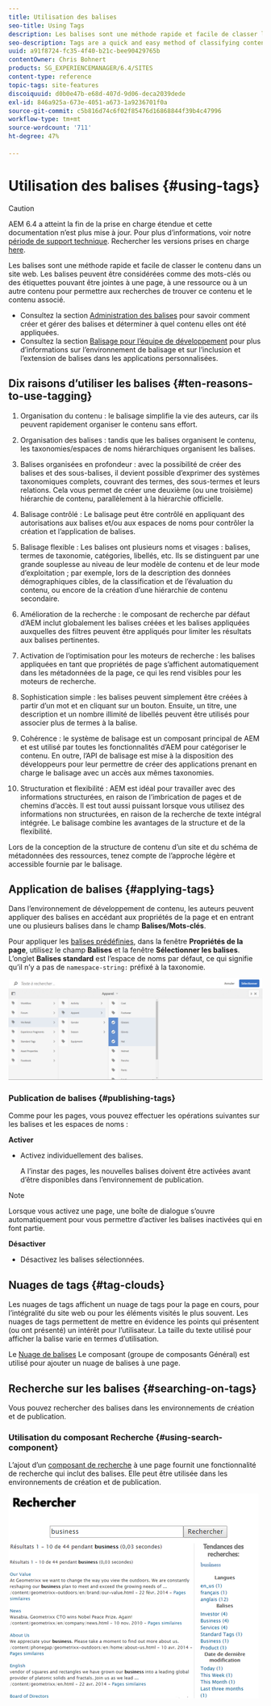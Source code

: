 ```yaml
---
title: Utilisation des balises
seo-title: Using Tags
description: Les balises sont une méthode rapide et facile de classer le contenu dans un site web.
seo-description: Tags are a quick and easy method of classifying content within a website
uuid: a91f8724-fc35-4f40-b21c-bee90429765b
contentOwner: Chris Bohnert
products: SG_EXPERIENCEMANAGER/6.4/SITES
content-type: reference
topic-tags: site-features
discoiquuid: d0b0e47b-e68d-407d-9d06-deca2039dede
exl-id: 846a925a-673e-4051-a673-1a9236701f0a
source-git-commit: c5b816d74c6f02f85476d16868844f39b4c47996
workflow-type: tm+mt
source-wordcount: '711'
ht-degree: 47%

---
```


# Utilisation des balises {#using-tags}

>[!CAUTION]
>
>AEM 6.4 a atteint la fin de la prise en charge étendue et cette documentation n’est plus mise à jour. Pour plus d’informations, voir notre [période de support technique](https://helpx.adobe.com/fr/support/programs/eol-matrix.html). Rechercher les versions prises en charge [here](https://experienceleague.adobe.com/docs/?lang=fr).

Les balises sont une méthode rapide et facile de classer le contenu dans un site web. Les balises peuvent être considérées comme des mots-clés ou des étiquettes pouvant être jointes à une page, à une ressource ou à un autre contenu pour permettre aux recherches de trouver ce contenu et le contenu associé.

* Consultez la section [Administration des balises](/help/sites-administering/tags.md) pour savoir comment créer et gérer des balises et déterminer à quel contenu elles ont été appliquées.
* Consultez la section [Balisage pour l’équipe de développement](/help/sites-developing/tags.md) pour plus d’informations sur l’environnement de balisage et sur l’inclusion et l’extension de balises dans les applications personnalisées.

## Dix raisons d’utiliser les balises {#ten-reasons-to-use-tagging}

1. Organisation du contenu : le balisage simplifie la vie des auteurs, car ils peuvent rapidement organiser le contenu sans effort.

1. Organisation des balises : tandis que les balises organisent le contenu, les taxonomies/espaces de noms hiérarchiques organisent les balises.

1. Balises organisées en profondeur : avec la possibilité de créer des balises et des sous-balises, il devient possible d’exprimer des systèmes taxonomiques complets, couvrant des termes, des sous-termes et leurs relations. Cela vous permet de créer une deuxième (ou une troisième) hiérarchie de contenu, parallèlement à la hiérarchie officielle.

1. Balisage contrôlé : Le balisage peut être contrôlé en appliquant des autorisations aux balises et/ou aux espaces de noms pour contrôler la création et l’application de balises.

1. Balisage flexible : Les balises ont plusieurs noms et visages : balises, termes de taxonomie, catégories, libellés, etc. Ils se distinguent par une grande souplesse au niveau de leur modèle de contenu et de leur mode d’exploitation ; par exemple, lors de la description des données démographiques cibles, de la classification et de l’évaluation du contenu, ou encore de la création d’une hiérarchie de contenu secondaire.

1. Amélioration de la recherche : le composant de recherche par défaut d’AEM inclut globalement les balises créées et les balises appliquées auxquelles des filtres peuvent être appliqués pour limiter les résultats aux balises pertinentes.

1. Activation de l’optimisation pour les moteurs de recherche : les balises appliquées en tant que propriétés de page s’affichent automatiquement dans les métadonnées de la page, ce qui les rend visibles pour les moteurs de recherche.

1. Sophistication simple : les balises peuvent simplement être créées à partir d’un mot et en cliquant sur un bouton. Ensuite, un titre, une description et un nombre illimité de libellés peuvent être utilisés pour associer plus de termes à la balise.

1. Cohérence : le système de balisage est un composant principal de AEM et est utilisé par toutes les fonctionnalités d’AEM pour catégoriser le contenu. En outre, l’API de balisage est mise à la disposition des développeurs pour leur permettre de créer des applications prenant en charge le balisage avec un accès aux mêmes taxonomies.

1. Structuration et flexibilité : AEM est idéal pour travailler avec des informations structurées, en raison de l’imbrication de pages et de chemins d’accès. Il est tout aussi puissant lorsque vous utilisez des informations non structurées, en raison de la recherche de texte intégral intégrée. Le balisage combine les avantages de la structure et de la flexibilité.

Lors de la conception de la structure de contenu d’un site et du schéma de métadonnées des ressources, tenez compte de l’approche légère et accessible fournie par le balisage.

## Application de balises {#applying-tags}

Dans l’environnement de développement de contenu, les auteurs peuvent appliquer des balises en accédant aux propriétés de la page et en entrant une ou plusieurs balises dans le champ **Balises/Mots-clés**.

Pour appliquer les [balises prédéfinies](/help/sites-administering/tags.md), dans la fenêtre **Propriétés de la page**, utilisez le champ **Balises** et la fenêtre **Sélectionner les balises**. L’onglet **Balises standard** est l’espace de noms par défaut, ce qui signifie qu’il n’y a pas de `namespace-string:` préfixé à la taxonomie.

![chlimage_1-92](assets/chlimage_1-92.png)

### Publication de balises {#publishing-tags}

Comme pour les pages, vous pouvez effectuer les opérations suivantes sur les balises et les espaces de noms :

**Activer**

* Activez individuellement des balises.

   A l’instar des pages, les nouvelles balises doivent être activées avant d’être disponibles dans l’environnement de publication.

>[!NOTE]
>
>Lorsque vous activez une page, une boîte de dialogue s’ouvre automatiquement pour vous permettre d’activer les balises inactivées qui en font partie.

**Désactiver**

* Désactivez les balises sélectionnées.

## Nuages de tags {#tag-clouds}

Les nuages de tags affichent un  nuage de tags pour la page en cours, pour l’intégralité du site web ou pour les éléments visités le plus souvent. Les nuages de tags permettent de mettre en évidence les points qui présentent (ou ont présenté) un intérêt pour l’utilisateur. La taille du texte utilisé pour afficher la balise varie en termes d’utilisation.

Le [Nuage de balises](/help/sites-authoring/default-components-foundation.md#tag-cloud) Le composant (groupe de composants Général) est utilisé pour ajouter un nuage de balises à une page.

## Recherche sur les balises {#searching-on-tags}

Vous pouvez rechercher des balises dans les environnements de création et de publication.

### Utilisation du composant Recherche {#using-search-component}

L’ajout d’un [composant de recherche](/help/sites-authoring/default-components-foundation.md#search) à une page fournit une fonctionnalité de recherche qui inclut des balises. Elle peut être utilisée dans les environnements de création et de publication.

![chlimage_1-93](assets/chlimage_1-93.png)
